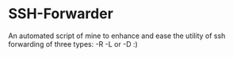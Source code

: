 # SSH-Forwarder
An automated script of mine to enhance and ease the utility of ssh forwarding of three types: -R -L or -D :)
